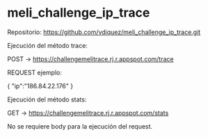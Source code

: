 # meli_challenge_ip_trace

Repositorio: https://github.com/vdiquez/meli_challenge_ip_trace.git

Ejecución del método trace:

POST -> https://challengemelitrace.rj.r.appspot.com/trace

REQUEST ejemplo:

{
   "ip":"186.84.22.176"
}

Ejecución del método stats: 

GET -> https://challengemelitrace.rj.r.appspot.com/stats

No se requiere body para la ejecución del request.
